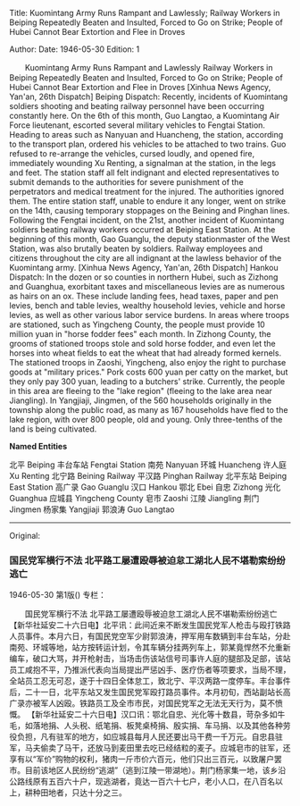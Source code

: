 Title: Kuomintang Army Runs Rampant and Lawlessly; Railway Workers in Beiping Repeatedly Beaten and Insulted, Forced to Go on Strike; People of Hubei Cannot Bear Extortion and Flee in Droves

Author:
Date: 1946-05-30
Edition: 1

　　Kuomintang Army Runs Rampant and Lawlessly
    Railway Workers in Beiping Repeatedly Beaten and Insulted, Forced to Go on Strike; People of Hubei Cannot Bear Extortion and Flee in Droves
    [Xinhua News Agency, Yan'an, 26th Dispatch] Beiping Dispatch: Recently, incidents of Kuomintang soldiers shooting and beating railway personnel have been occurring constantly here. On the 6th of this month, Guo Langtao, a Kuomintang Air Force lieutenant, escorted several military vehicles to Fengtai Station. Heading to areas such as Nanyuan and Huancheng, the station, according to the transport plan, ordered his vehicles to be attached to two trains. Guo refused to re-arrange the vehicles, cursed loudly, and opened fire, immediately wounding Xu Renting, a signalman at the station, in the legs and feet. The station staff all felt indignant and elected representatives to submit demands to the authorities for severe punishment of the perpetrators and medical treatment for the injured. The authorities ignored them. The entire station staff, unable to endure it any longer, went on strike on the 14th, causing temporary stoppages on the Beining and Pinghan lines. Following the Fengtai incident, on the 21st, another incident of Kuomintang soldiers beating railway workers occurred at Beiping East Station. At the beginning of this month, Gao Guanglu, the deputy stationmaster of the West Station, was also brutally beaten by soldiers. Railway employees and citizens throughout the city are all indignant at the lawless behavior of the Kuomintang army.
    [Xinhua News Agency, Yan'an, 26th Dispatch] Hankou Dispatch: In the dozen or so counties in northern Hubei, such as Zizhong and Guanghua, exorbitant taxes and miscellaneous levies are as numerous as hairs on an ox. These include landing fees, head taxes, paper and pen levies, bench and table levies, wealthy household levies, vehicle and horse levies, as well as other various labor service burdens. In areas where troops are stationed, such as Yingcheng County, the people must provide 10 million yuan in "horse fodder fees" each month. In Zizhong County, the grooms of stationed troops stole and sold horse fodder, and even let the horses into wheat fields to eat the wheat that had already formed kernels. The stationed troops in Zaoshi, Yingcheng, also enjoy the right to purchase goods at "military prices." Pork costs 600 yuan per catty on the market, but they only pay 300 yuan, leading to a butchers' strike. Currently, the people in this area are fleeing to the "lake region" (fleeing to the lake area near Jiangling). In Yangjiaji, Jingmen, of the 560 households originally in the township along the public road, as many as 167 households have fled to the lake region, with over 800 people, old and young. Only three-tenths of the land is being cultivated.

**Named Entities**

北平  Beiping
丰台车站  Fengtai Station
南苑  Nanyuan
环城  Huancheng
许人庭  Xu Renting
北宁路  Beining Railway
平汉路  Pinghan Railway
北平东站  Beiping East Station
高广录  Gao Guanglu
汉口  Hankou
鄂北  Ebei
自忠  Zizhong
光化  Guanghua
应城县  Yingcheng County
皂市  Zaoshi
江陵  Jiangling
荆门  Jingmen
杨家集  Yangjiaji
郭浪涛  Guo Langtao



<hr /> 

Original: 


### 国民党军横行不法  北平路工屡遭殴辱被迫怠工湖北人民不堪勒索纷纷逃亡

1946-05-30
第1版()
专栏：

　　国民党军横行不法
    北平路工屡遭殴辱被迫怠工湖北人民不堪勒索纷纷逃亡
    【新华社延安二十六日电】北平讯：此间近来不断发生国民党军人枪击与殴打铁路人员事件。本月六日，有国民党空军少尉郭浪涛，押军用车数辆到丰台车站，分赴南苑、环城等地，站方按转运计划，令其车辆分挂两列车上，郭某竟悍然不允重新编车，破口大骂，并开枪射击，当场击伤该站信号司事许人庭的腿部及足部，该站员工咸抱不平，乃推派代表向当局提出严惩凶手、医疗伤者等项要求，当局不理，全站员工忍无可忍，遂于十四日全体怠工，致北宁、平汉两路一度停车。丰台事件后，二十一日，北平东站又发生国民党军殴打路员事件。本月初旬，西站副站长高广录亦被军人凶殴。铁路员工及全市市民，对国民党军之无法无天行为，莫不愤慨。
    【新华社延安二十六日电】汉口讯：鄂北自忠、光化等十数县，苛杂多如牛毛，如落地捐、人头税、纸笔捐、板凳桌椅捐、殷实捐、车马捐、以及其他各种劳役负担，凡有驻军的地方，如应城县每月人民还要出马干费一千万元。自忠县驻军，马夫偷卖了马干，还放马到麦田里去吃已经结粒的麦子。应城皂市的驻军，还享有以“军价”购物的权利，猪肉一斤市价六百元，他们只出三百元，以致屠户罢市。目前该地区人民纷纷“逃湖”（逃到江陵一带湖地）。荆门杨家集一地，该乡沿公路线原有五百六十户，现逃湖者，竟达一百六十七户，老小人口，在八百名以上，耕种田地者，只达十分之三。
